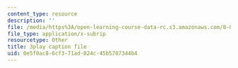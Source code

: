 ```yaml
---
content_type: resource
description: ''
file: /media/https%3A/open-learning-course-data-rc.s3.amazonaws.com/8-04-quantum-physics-i-spring-2016/0e5f0ac86cf371ad824c45b5787344b4_lWTUcojZ_gQ.srt
file_type: application/x-subrip
resourcetype: Other
title: 3play caption file
uid: 0e5f0ac8-6cf3-71ad-824c-45b5787344b4
---
```

